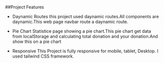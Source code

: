 ##Project Features

- Daynamic Routes
this project used daynamic routes.All components are daynamic.This web page navbar route a daynamic route.

- Pie Chart
Statistice page showing a pie chart.This pie chart get data from localStorage and calculating total donation and your donation.And show this on a pie chart

- Responsive
This Project is fully responsive for mobile, tablet, Desktop. I used tailwind CSS framework.